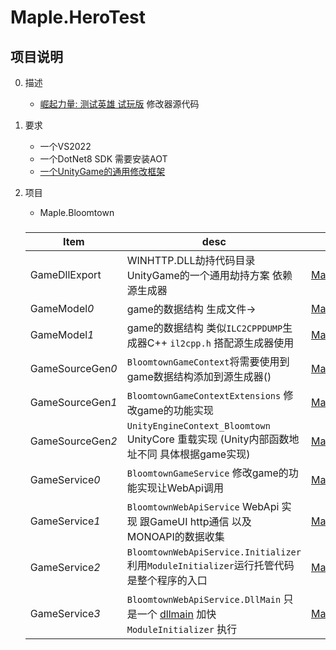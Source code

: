 # Maple.HeroTest

## 项目说明

0.  描述

      -  [崛起力量: 测试英雄 试玩版]([https://store.steampowered.com/app/2445990/Bloomtown_A_Different_Story/](https://store.steampowered.com/app/2951840/_/)) 修改器源代码

1.  要求

    -  一个VS2022
    -  一个DotNet8 SDK 需要安装AOT
    -  [一个UnityGame的通用修改框架](https://github.com/blackmaple/Maple.MonoGameAssistant)
   
2.  项目
    
    -  Maple.Bloomtown

      ###
      |  Item                             |  desc                                                                                            |  source  |
      |  -------------------------------  |  ----------------------------------------------------------------------------------------------  |  ------  |
      |  GameDllExport  |  WINHTTP.DLL劫持代码目录 UnityGame的一个通用劫持方案 依赖源生成器  |  [Maple.MonoGameAssistant.DllHijackGenerator](https://github.com/blackmaple/Maple.MonoGameAssistant/tree/main/Maple.MonoGameAssistant.DllHijackGenerator)  |
      |  GameModel*0*      |  game的数据结构  生成文件->  |   [Maple.MonoGameAssistant.WinForm](https://github.com/blackmaple/Maple.MonoGameAssistant/tree/main/Maple.MonoGameAssistant.WinForm)  |
      |  GameModel*1*      |  game的数据结构 类似`ILC2CPPDUMP`生成器C++ `il2cpp.h`  搭配源生成器使用  |  [Maple.MonoGameAssistant.MonoCollectorGeneratorV2](https://github.com/blackmaple/Maple.MonoGameAssistant/tree/main/Maple.MonoGameAssistant.MonoCollectorGeneratorV2)  |
      |  GameSourceGen*0*      |  `BloomtownGameContext`将需要使用到game数据结构添加到源生成器()  |  [Maple.MonoGameAssistant.MonoCollectorGeneratorV2](https://github.com/blackmaple/Maple.MonoGameAssistant/tree/main/Maple.MonoGameAssistant.MonoCollectorGeneratorV2)  |
      |  GameSourceGen*1*      |  `BloomtownGameContextExtensions` 修改game的功能实现  |  [Maple.MonoGameAssistant.MonoCollectorGeneratorV2](https://github.com/blackmaple/Maple.MonoGameAssistant/tree/main/Maple.MonoGameAssistant.MonoCollectorGeneratorV2)  |
      |  GameSourceGen*2*      |  `UnityEngineContext_Bloomtown` UnityCore 重载实现 (Unity内部函数地址不同 具体根据game实现)  |  [Maple.MonoGameAssistant.MonoCollectorGeneratorV2](https://github.com/blackmaple/Maple.MonoGameAssistant/tree/main/Maple.MonoGameAssistant.MonoCollectorGeneratorV2)  |
      |  GameService*0*      |  `BloomtownGameService` 修改game的功能实现让WebApi调用   |  [Maple.GameContext](https://github.com/blackmaple/Maple.MonoGameAssistant/tree/main/Maple.GameContext)  |
      |  GameService*1*      |  `BloomtownWebApiService` WebApi 实现 跟GameUI http通信 以及 MONOAPI的数据收集 |  [Maple.MonoGameAssistant.WebApi](https://github.com/blackmaple/Maple.MonoGameAssistant/tree/main/Maple.MonoGameAssistant.WebApi)  |
      |  GameService*2*      |  `BloomtownWebApiService.Initializer` 利用`ModuleInitializer`运行托管代码 是整个程序的入口 |  [Maple.MonoGameAssistant.WebApi](https://github.com/blackmaple/Maple.MonoGameAssistant/tree/main/Maple.MonoGameAssistant.WebApi)  |
      |  GameService*3*      |  `BloomtownWebApiService.DllMain` 只是一个 [dllmain](https://learn.microsoft.com/zh-cn/windows/win32/dlls/dllmain) 加快 `ModuleInitializer` 执行 |  [Maple.MonoGameAssistant.WebApi](https://github.com/blackmaple/Maple.MonoGameAssistant/tree/main/Maple.MonoGameAssistant.WebApi)  |


     
 

